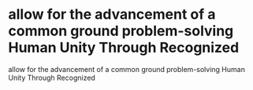 # allow for the advancement of a common ground problem-solving Human Unity Through Recognized

allow for the advancement of a common ground problem-solving Human Unity Through Recognized
